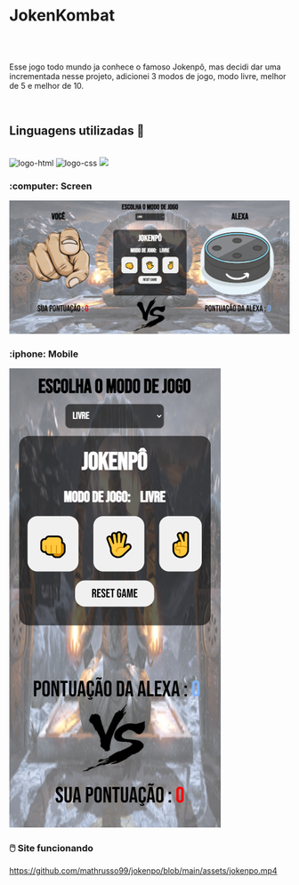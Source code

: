 <h1>JokenKombat</h1>
<br>
<br>
<p> Esse jogo todo mundo ja conhece o famoso Jokenpô, mas decidi dar uma incrementada nesse projeto, adicionei 3 modos de jogo, modo livre, melhor de 5 e melhor de 10.  </p>
<br>
<h2>Linguagens utilizadas 🚀</h2>
<br>
<img src="https://img.shields.io/badge/HTML5-E34F26?style=for-the-badge&logo=html5&logoColor=white" alt="logo-html">
<img src="https://img.shields.io/badge/CSS3-1572B6?style=for-the-badge&logo=css3&logoColor=white" alt="logo-css">
<img src="https://img.shields.io/badge/JavaScript-F7DF1E?style=for-the-badge&logo=javascript&logoColor=black">
<br>
<h3>:computer: Screen</h3>
<img src = "https://github.com/mathrusso99/jokenpo/blob/main/assets/Captura%20de%20Tela%20(38).png?raw=true">


<h3> :iphone: Mobile</h3>
<img src = "https://github.com/mathrusso99/jokenpo/blob/main/assets/Captura%20de%20Tela%20(54).png?raw=true">

<h3> 🖱️ Site funcionando</h3>


https://github.com/mathrusso99/jokenpo/blob/main/assets/jokenpo.mp4
